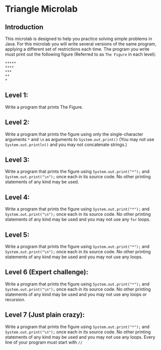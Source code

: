 # Triangle Microlab

## Introduction

This microlab is designed to help you practice solving simple problems in Java. For this microlab you will write several versions of the same program, applying a different set of restrictions each time. The program you write must print out the following figure (Referred to as `The Figure` in each level):

```
*****
****
***
**
*
```

## Level 1:

Write a program that prints The Figure.

## Level 2:

Write a program that prints the figure using only the single-character arguments `*` and `\n` as arguments to `System.out.print()` (You may not use `System.out.println()` and you may not concatenate strings.)

## Level 3:

Write a program that prints the figure using `System.out.print("*");` and `System.out.print("\n");` once each in its source code. No other printing statements of any kind may be used.

## Level 4:

Write a program that prints the figure using `System.out.print("*");` and `System.out.print("\n");` once each in its source code. No other printing statements of any kind may be used and you may not use any `for` loops.

## Level 5: 

Write a program that prints the figure using `System.out.print("*");` and `System.out.print("\n");` once each in its source code. No other printing statements of any kind may be used and you may not use any loops.

## Level 6 (Expert challenge):

Write a program that prints the figure using `System.out.print("*");` and `System.out.print("\n");` once each in its source code. No other printing statements of any kind may be used and you may not use any loops or recursion.

## Level 7 (Just plain crazy):

Write a program that prints the figure using `System.out.print("*");` and `System.out.print("\n");` once each in its source code. No other printing statements of any kind may be used and you may not use any loops. Every line of your program must start with `//`